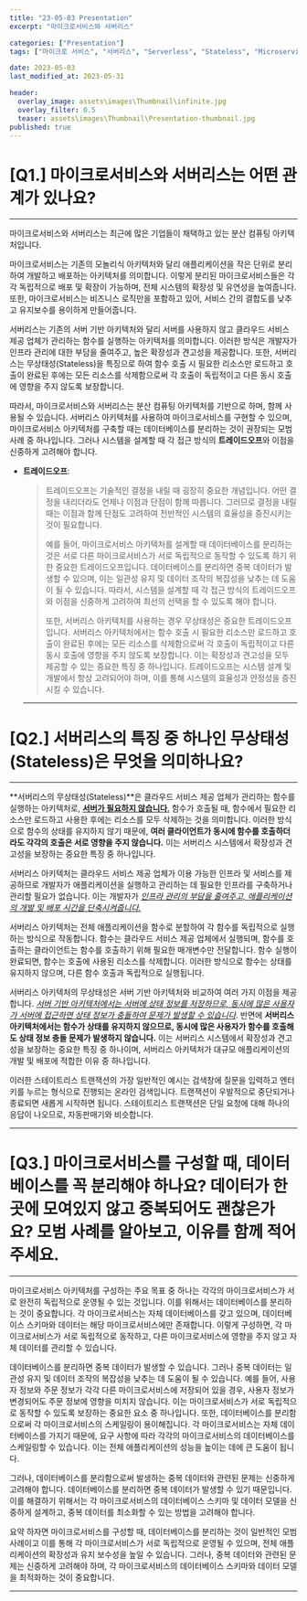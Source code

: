 ```yaml
---
title: "23-05-03 Presentation"
excerpt: "마이크로서비스와 서버리스"

categories: ["Presentation"]
tags: ["마이크로 서비스", "서버리스", "Serverless", "Stateless", "Microservice"]

date: 2023-05-03
last_modified_at: 2023-05-31

header:
  overlay_image: assets\images\Thumbnail\infinite.jpg
  overlay_filter: 0.5 
  teaser: assets\images\Thumbnail\Presentation-thumbnail.jpg
published: true
---
```


# [Q1.] 마이크로서비스와 서버리스는 어떤 관계가 있나요?

---

마이크로서비스와 서버리스는 최근에 많은 기업들이 채택하고 있는 분산 컴퓨팅 아키텍처입니다.

마이크로서비스는 기존의 모놀리식 아키텍처와 달리 애플리케이션을 작은 단위로 분리하여 개발하고 배포하는 아키텍처를 의미합니다. 이렇게 분리된 마이크로서비스들은 각각 독립적으로 배포 및 확장이 가능하며, 전체 시스템의 확장성 및 유연성을 높여줍니다. 또한, 마이크로서비스는 비즈니스 로직만을 포함하고 있어, 서비스 간의 결합도를 낮추고 유지보수를 용이하게 만들어줍니다.

서버리스는 기존의 서버 기반 아키텍처와 달리 서버를 사용하지 않고 클라우드 서비스 제공 업체가 관리하는 함수를 실행하는 아키텍처를 의미합니다. 이러한 방식은 개발자가 인프라 관리에 대한 부담을 줄여주고, 높은 확장성과 견고성을 제공합니다. 또한, 서버리스는 무상태성(Stateless)을 특징으로 하여 함수 호출 시 필요한 리소스만 로드하고 호출이 완료된 후에는 모든 리소스를 삭제함으로써 각 호출이 독립적이고 다른 동시 호출에 영향을 주지 않도록 보장합니다.

따라서, 마이크로서비스와 서버리스는 분산 컴퓨팅 아키텍처를 기반으로 하며, 함께 사용될 수 있습니다. 서버리스 아키텍처를 사용하여 마이크로서비스를 구현할 수 있으며, 마이크로서비스 아키텍처를 구축할 때는 데이터베이스를 분리하는 것이 권장되는 모범 사례 중 하나입니다. 그러나 시스템을 설계할 때 각 접근 방식의 **트레이드오프**와 이점을 신중하게 고려해야 합니다.

- **트레이드오프**:

  > 트레이드오프는 기술적인 결정을 내릴 때 굉장히 중요한 개념입니다. 어떤 결정을 내리더라도 언제나 이점과 단점이 함께 따릅니다. 그러므로 결정을 내릴 때는 이점과 함께 단점도 고려하여 전반적인 시스템의 효율성을 증진시키는 것이 필요합니다.
  >
  > 예를 들어, 마이크로서비스 아키텍처를 설계할 때 데이터베이스를 분리하는 것은 서로 다른 마이크로서비스가 서로 독립적으로 동작할 수 있도록 하기 위한 중요한 트레이드오프입니다. 데이터베이스를 분리하면 중복 데이터가 발생할 수 있으며, 이는 일관성 유지 및 데이터 조작의 복잡성을 낮추는 데 도움이 될 수 있습니다. 따라서, 시스템을 설계할 때 각 접근 방식의 트레이드오프와 이점을 신중하게 고려하여 최선의 선택을 할 수 있도록 해야 합니다.
  >
  > 또한, 서버리스 아키텍처를 사용하는 경우 무상태성은 중요한 트레이드오프입니다. 서버리스 아키텍처에서는 함수 호출 시 필요한 리소스만 로드하고 호출이 완료된 후에는 모든 리소스를 삭제함으로써 각 호출이 독립적이고 다른 동시 호출에 영향을 주지 않도록 보장합니다. 이는 확장성과 견고성을 모두 제공할 수 있는 중요한 특징 중 하나입니다. 트레이드오프는 시스템 설계 및 개발에서 항상 고려되어야 하며, 이를 통해 시스템의 효율성과 안정성을 증진시킬 수 있습니다.

  ---

# [Q2.] 서버리스의 특징 중 하나인 무상태성(Stateless)은 무엇을 의미하나요?

---

**서버리스의 무상태성(Stateless)**은 클라우드 서비스 제공 업체가 관리하는 함수를 실행하는 아키텍처로, <u>**서버가 필요하지 않습니다**.</u> 함수가 호출될 때, 함수에서 필요한 리소스만 로드하고 사용한 후에는 리소스를 모두 삭제하는 것을 의미합니다. 이러한 방식으로 함수의 상태를 유지하지 않기 때문에, **여러 클라이언트가 동시에 함수를 호출하더라도 각각의 호출은 서로 영향을 주지 않습니다.** 이는 서버리스 시스템에서 확장성과 견고성을 보장하는 중요한 특징 중 하나입니다.

서버리스 아키텍처는 클라우드 서비스 제공 업체가 이용 가능한 인프라 및 서비스를 제공하므로 개발자가 애플리케이션을 실행하고 관리하는 데 필요한 인프라를 구축하거나 관리할 필요가 없습니다. 이는 개발자가 <u>*인프라 관리의 부담을 줄여주고, 애플리케이션의 개발 및 배포 시간을 단축시켜줍니다.*</u>

서버리스 아키텍처는 전체 애플리케이션을 함수로 분할하여 각 함수를 독립적으로 실행하는 방식으로 작동합니다. 함수는 클라우드 서비스 제공 업체에서 실행되며, 함수를 호출하는 클라이언트는 함수를 호출하기 위해 필요한 매개변수만 전달합니다. 함수 실행이 완료되면, 함수는 호출에 사용된 리소스를 삭제합니다. 이러한 방식으로 함수는 상태를 유지하지 않으며, 다른 함수 호출과 독립적으로 실행됩니다.

서버리스 아키텍처의 무상태성은 서버 기반 아키텍처와 비교하여 여러 가지 이점을 제공합니다. *<u>서버 기반 아키텍처에서는 서버에 상태 정보를 저장하므로, 동시에 많은 사용자가 서버에 접근하면 상태 정보가 충돌하여 문제가 발생할 수 있습니다</u>*. 반면에 **서버리스 아키텍처에서는 함수가 상태를 유지하지 않으므로, 동시에 많은 사용자가 함수를 호출해도 상태 정보 충돌 문제가 발생하지 않습니다.** 이는 서버리스 시스템에서 확장성과 견고성을 보장하는 중요한 특징 중 하나이며, 서버리스 아키텍처가 대규모 애플리케이션의 개발 및 배포에 적합한 이유 중 하나입니다.

이러한 스테이트리스 트랜잭션의 가장 일반적인 예시는 검색창에 질문을 입력하고 엔터키를 누르는 형식으로 진행되는 온라인 검색입니다. 트랜잭션이 우발적으로 중단되거나 종료되면 새롭게 시작하면 됩니다. 스테이트리스 트랜잭션은 단일 요청에 대해 하나의 응답이 나오므로, 자동판매기와 비슷합니다.

---

# [Q3.] 마이크로서비스를 구성할 때, 데이터베이스를 꼭 분리해야 하나요? 데이터가 한 곳에 모여있지 않고 중복되어도 괜찮은가요? 모범 사례를 알아보고, 이유를 함께 적어주세요.

---

마이크로서비스 아키텍처를 구성하는 주요 목표 중 하나는 각각의 마이크로서비스가 서로 완전히 독립적으로 운영될 수 있는 것입니다. 이를 위해서는 데이터베이스를 분리하는 것이 중요합니다. 각 마이크로서비스는 자체 데이터베이스를 갖고 있으며, 데이터베이스 스키마와 데이터는 해당 마이크로서비스에만 존재합니다. 이렇게 구성하면, 각 마이크로서비스가 서로 독립적으로 동작하고, 다른 마이크로서비스에 영향을 주지 않고 자체 데이터를 관리할 수 있습니다.

데이터베이스를 분리하면 중복 데이터가 발생할 수 있습니다. 그러나 중복 데이터는 일관성 유지 및 데이터 조작의 복잡성을 낮추는 데 도움이 될 수 있습니다. 예를 들어, 사용자 정보와 주문 정보가 각각 다른 마이크로서비스에 저장되어 있을 경우, 사용자 정보가 변경되어도 주문 정보에 영향을 미치지 않습니다. 이는 마이크로서비스가 서로 독립적으로 동작할 수 있도록 보장하는 중요한 요소 중 하나입니다. 또한, 데이터베이스를 분리함으로써 각 마이크로서비스의 스케일링이 용이해집니다. 각 마이크로서비스는 자체 데이터베이스를 가지기 때문에, 요구 사항에 따라 각각의 마이크로서비스의 데이터베이스를 스케일링할 수 있습니다. 이는 전체 애플리케이션의 성능을 높이는 데에 큰 도움이 됩니다.

그러나, 데이터베이스를 분리함으로써 발생하는 중복 데이터와 관련된 문제는 신중하게 고려해야 합니다. 데이터베이스를 분리하면 중복 데이터가 발생할 수 있기 때문입니다. 이를 해결하기 위해서는 각 마이크로서비스의 데이터베이스 스키마 및 데이터 모델을 신중하게 설계하고, 중복 데이터를 최소화할 수 있는 방법을 고려해야 합니다.

요약 하자면 마이크로서비스를 구성할 때, 데이터베이스를 분리하는 것이 일반적인 모범 사례이고 이를 통해 각 마이크로서비스가 서로 독립적으로 운영될 수 있으며, 전체 애플리케이션의 확장성과 유지 보수성을 높일 수 있습니다. 그러나, 중복 데이터와 관련된 문제는 신중하게 고려해야 하며, 각 마이크로서비스의 데이터베이스 스키마와 데이터 모델을 최적화하는 것이 중요합니다.



---